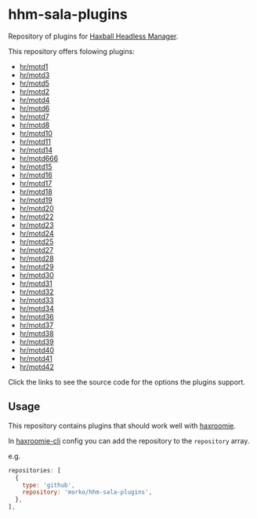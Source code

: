 # hhm-sala-plugins

Repository of plugins for
[Haxball Headless Manager](https://github.com/saviola777/haxball-headless-manager).

This repository offers folowing plugins:

- [hr/motd1](src/hr/motd1.js)
- [hr/motd3](src/hr/motd3.js)
- [hr/motd5](src/hr/motd5.js)
- [hr/motd2](src/hr/motd2.js)
- [hr/motd4](src/hr/motd4.js)
- [hr/motd6](src/hr/motd6.js)
- [hr/motd7](src/hr/motd7.js)
- [hr/motd8](src/hr/motd8.js)
- [hr/motd10](src/hr/motd10.js)
- [hr/motd11](src/hr/motd11.js)
- [hr/motd14](src/hr/motd14.js)
- [hr/motd666](src/hr/motd666.js)
- [hr/motd15](src/hr/motd15.js)
- [hr/motd16](src/hr/motd16.js)
- [hr/motd17](src/hr/motd17.js)
- [hr/motd18](src/hr/motd18.js)
- [hr/motd19](src/hr/motd19.js)
- [hr/motd20](src/hr/motd20.js)
- [hr/motd22](src/hr/motd22.js)
- [hr/motd23](src/hr/motd23.js)
- [hr/motd24](src/hr/motd24.js)
- [hr/motd25](src/hr/motd25.js)
- [hr/motd27](src/hr/motd27.js)
- [hr/motd28](src/hr/motd28.js)
- [hr/motd29](src/hr/motd29.js)
- [hr/motd30](src/hr/motd30.js)
- [hr/motd31](src/hr/motd31.js)
- [hr/motd32](src/hr/motd32.js)
- [hr/motd33](src/hr/motd33.js)
- [hr/motd34](src/hr/motd34.js)
- [hr/motd36](src/hr/motd36.js)
- [hr/motd37](src/hr/motd37.js)
- [hr/motd38](src/hr/motd38.js)
- [hr/motd39](src/hr/motd39.js)
- [hr/motd40](src/hr/motd40.js)
- [hr/motd41](src/hr/motd41.js)
- [hr/motd42](src/hr/motd42.js)


Click the links to see the source code for the options the plugins support.

## Usage

This repository contains plugins that should work well with
[haxroomie](https://github.com/morko/haxroomie).

In [haxroomie-cli](https://www.npmjs.com/package/haxroomie-cli) config you can add
the repository to the `repository` array.

e.g.

```js
repositories: [
  {
    type: 'github',
    repository: 'morko/hhm-sala-plugins',
  },
],
```

